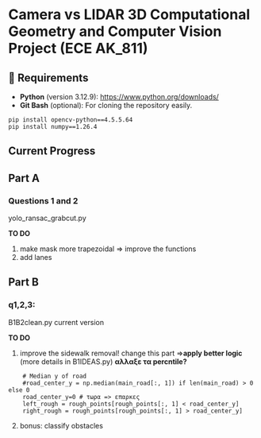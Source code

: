 # Camera vs LIDAR 3D Computational Geometry and Computer Vision Project (ECE AK_811)

## 🔧 Requirements
  
- **Python** (version 3.12.9): https://www.python.org/downloads/  
- **Git Bash** (optional): For cloning the repository easily.
```
pip install opencv-python==4.5.5.64
pip install numpy==1.26.4
```

## Current Progress

## Part A
### Questions 1 and 2
yolo_ransac_grabcut.py

**TO DO**
1. make mask more trapezoidal => improve the functions
2. add lanes

## Part B
### q1,2,3:
B1B2clean.py current version

**TO DO**
1. improve the sidewalk removal!
change this part =>**apply better logic** (more details in B1IDEAS.py)
**αλλαξε τα percntile?**
``` 
    # Median y of road
    #road_center_y = np.median(main_road[:, 1]) if len(main_road) > 0 else 0
    road_center_y=0 # τωρα => επαρκες
    left_rough = rough_points[rough_points[:, 1] < road_center_y]
    right_rough = rough_points[rough_points[:, 1] > road_center_y]
```


2. bonus: classify obstacles



